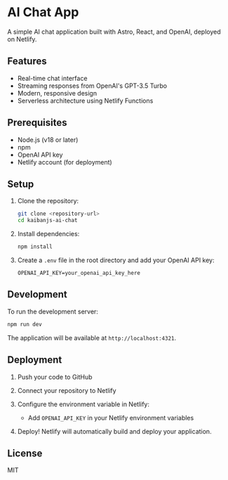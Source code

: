 # AI Chat App

A simple AI chat application built with Astro, React, and OpenAI, deployed on Netlify.

## Features

- Real-time chat interface
- Streaming responses from OpenAI's GPT-3.5 Turbo
- Modern, responsive design
- Serverless architecture using Netlify Functions

## Prerequisites

- Node.js (v18 or later)
- npm
- OpenAI API key
- Netlify account (for deployment)

## Setup

1. Clone the repository:

   ```bash
   git clone <repository-url>
   cd kaibanjs-ai-chat
   ```

2. Install dependencies:

   ```bash
   npm install
   ```

3. Create a `.env` file in the root directory and add your OpenAI API key:
   ```
   OPENAI_API_KEY=your_openai_api_key_here
   ```

## Development

To run the development server:

```bash
npm run dev
```

The application will be available at `http://localhost:4321`.

## Deployment

1. Push your code to GitHub

2. Connect your repository to Netlify

3. Configure the environment variable in Netlify:

   - Add `OPENAI_API_KEY` in your Netlify environment variables

4. Deploy! Netlify will automatically build and deploy your application.

## License

MIT
